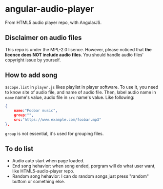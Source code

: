 # angular-audio-player
From HTML5 audio player repo, with AngularJS.

## Disclaimer on audio files
This repo is under the MPL-2.0 lisence.
However, please noticed that **the licence does NOT include audio files**.
You should handle audio files' copyright issue by yourself.

## How to add song
`$scope.list` in `player.js` likes playlist in player software.
To use it, you need to know site of audio file, and name of audio file.
Then, label audio name in `name` name's value, audio file in `src` name's value. Like following:
```json
{
    name:"Foobar music",
    group:"",
    src:"https://www.example.com/foobar.mp3"
},
```
`group` is not essential, it's used for grouping files.

## To do list
* Audio auto start when page loaded.
* End song hehavior: when song ended, porgram will do what user want, like HTML5-audio-player repo.
* Random song hehavior: I can do random songs just press "random" buttom or something else.